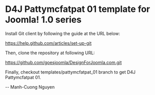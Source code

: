 D4J Pattymcfatpat 01 template for Joomla! 1.0 series
===============================================

Install Git client by following the guide at the URL below:

https://help.github.com/articles/set-up-git

Then, clone the repository at following URL:

https://github.com/goesjoomla/DesignForJoomla.com.git

Finally, checkout templates/pattymcfatpat_01 branch to get D4J Pattymcfatpat 01.

--
Manh-Cuong Nguyen
